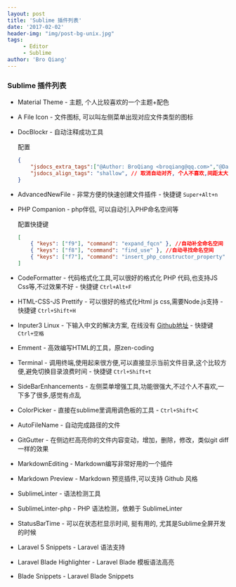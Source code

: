 ```yaml
---
layout: post
title: 'Sublime 插件列表'
date: '2017-02-02'
header-img: "img/post-bg-unix.jpg"
tags:
     - Editor
     - Sublime
author: 'Bro Qiang'
---
```


### Sublime 插件列表

- Material Theme - 主题, 个人比较喜欢的一个主题+配色

- A File Icon - 文件图标, 可以叫左侧菜单出现对应文件类型的图标

- DocBlockr - 自动注释成功工具

    配置

    ```json
    {
        "jsdocs_extra_tags":["@Author: BroQiang <broqiang@qq.com>","@DateTime {{datetime}}"], // 自定义的内容
        "jsdocs_align_tags": "shallow", // 取消自动对齐, 个人不喜欢,间距太大了
    }
    ```

- AdvancedNewFile - 非常方便的快速创建文件插件 - 快捷键 `Super+Alt+n`

- PHP Companion - php伴侣, 可以自动引入PHP命名空间等

    配置快捷键

    ```json
    [
        { "keys": ["f9"], "command": "expand_fqcn" }, //自动补全命名空间
        { "keys": ["f8"], "command": "find_use" }, //自动寻找命名空间
        { "keys": ["f7"], "command": "insert_php_constructor_property" }, //自动生产构造函数
    ]
    ```

- CodeFormatter - 代码格式化工具,可以很好的格式化 PHP 代码,也支持JS Css等,不过效果不好 - 快捷键 `Ctrl+Alt+F`

- HTML-CSS-JS Prettify - 可以很好的格式化Html js css,需要Node.js支持 - 快捷键 `Ctrl+Shift+H`

- Inputer3 Linux - 下输入中文的解决方案, 在线没有 [Github地址](https://github.com/lanky228/Inputer3) - 快捷键 `Ctrl+空格`

- Emment - 高效编写HTML的工具，原zen-coding

- Terminal - 调用终端,使用起来很方便,可以直接显示当前文件目录,这个比较方便,避免切换目录浪费时间  - 快捷键 `Ctrl+Shift+t`

- SideBarEnhancements - 左侧菜单增强工具,功能很强大,不过个人不喜欢,一下多了很多,感觉有点乱

- ColorPicker - 直接在sublime里调用调色板的工具 - `Ctrl+Shift+C`

- AutoFileName - 自动完成路径的文件

- GitGutter - 在侧边栏高亮你的文件内容变动，增加，删除，修改，类似git diff一样的效果

- MarkdownEditing - Markdown编写非常好用的一个插件

- Markdown Preview - Markdown 预览插件,可以支持 Github 风格

- SublimeLinter - 语法检测工具

- SublimeLinter-php - PHP 语法检测，依赖于 SublimeLinter

- StatusBarTime - 可以在状态栏显示时间, 挺有用的, 尤其是Sublime全屏开发的时候

- Laravel 5 Snippets - Laravel 语法支持

- Laravel Blade Highlighter - Laravel Blade 模板语法高亮

- Blade Snippets - Laravel Blade Snippets


